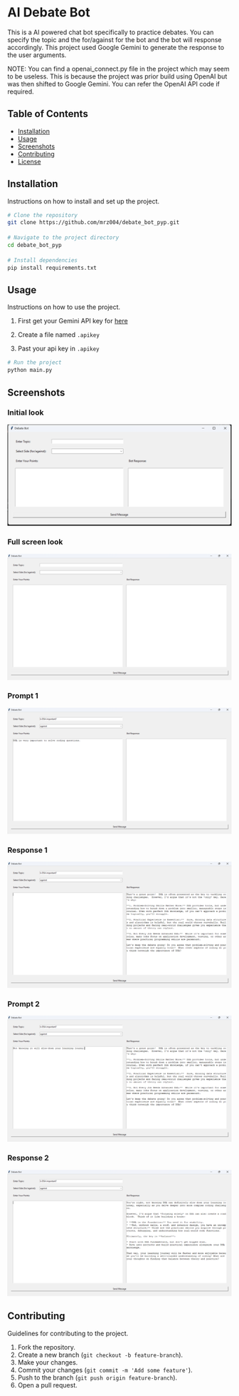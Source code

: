 # AI Debate Bot

This is a AI powered chat bot specifically to practice debates. You can specify the topic and the for/against for the bot and the bot will response accordingly. This project used Google Gemini to generate the response to the user arguments.

NOTE: You can find a openai_connect.py file in the project which may seem to be useless. This is because the project was prior build using OpenAI but was then shifted to Google Gemini. You can refer the OpenAI API code if required.

## Table of Contents

- [Installation](#installation)
- [Usage](#usage)
- [Screenshots](#screenshots)
- [Contributing](#contributing)
- [License](#license)

## Installation

Instructions on how to install and set up the project.

```bash
# Clone the repository
git clone https://github.com/mrz004/debate_bot_pyp.git

# Navigate to the project directory
cd debate_bot_pyp

# Install dependencies
pip install requirements.txt
```

## Usage

Instructions on how to use the project.

1. First get your Gemini API key for [here](https://aistudio.google.com/)

1. Create a file named `.apikey`

1. Past your api key in `.apikey`

```bash
# Run the project
python main.py
```

## Screenshots

### Initial look

![Initial look](assets/pyp1.png)

### Full screen look

![Full screen look](assets/pyp2.png)

### Prompt 1

![Prompt 1](assets/pyp3.png)

### Response 1

![Response 1](assets/pyp4.png)

### Prompt 2

![Prompt 2](assets/pyp5.png)

### Response 2

![Response 2](assets/pyp6.png)

## Contributing

Guidelines for contributing to the project.

1. Fork the repository.
2. Create a new branch (`git checkout -b feature-branch`).
3. Make your changes.
4. Commit your changes (`git commit -m 'Add some feature'`).
5. Push to the branch (`git push origin feature-branch`).
6. Open a pull request.
